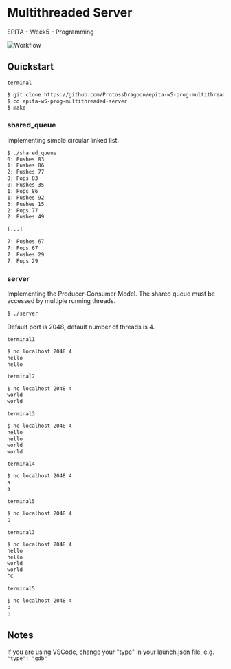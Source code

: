 # Multithreaded Server 

EPITA - Week5 - Programming

![Workflow](https://github.com/ProtossDragoon/epita-w5-prog-multithreaded-server/actions/workflows/master.yaml/badge.svg)

## Quickstart

`terminal`
```bash
$ git clone https://github.com/ProtossDragoon/epita-w5-prog-multithreaded-server.git
$ cd epita-w5-prog-multithreaded-server
$ make
```

### shared_queue

Implementing simple circular linked list.

```bash
$ ./shared_queue
0: Pushes 83
1: Pushes 86
2: Pushes 77
0: Pops 83
0: Pushes 35
1: Pops 86
1: Pushes 92
3: Pushes 15
2: Pops 77
2: Pushes 49

[...]

7: Pushes 67
7: Pops 67
7: Pushes 29
7: Pops 29
```

### server

Implementing the Producer-Consumer Model. The shared queue must be accessed by multiple running threads.

```bash
$ ./server
```

Default port is 2048, default number of threads is 4.

`terminal1`
```bash
$ nc localhost 2048 4
hello
hello
```

`terminal2`
```bash
$ nc localhost 2048 4
world
world
```

`terminal3`
```bash
$ nc localhost 2048 4
hello
hello
world
world
```

`terminal4`
```bash
$ nc localhost 2048 4
a
a
```

`terminal5`
```bash
$ nc localhost 2048 4
b
```

`terminal3`
```bash
$ nc localhost 2048 4
hello
hello
world
world
^C
```

`terminal5`
```bash
$ nc localhost 2048 4
b
b
```

## Notes

If you are using VSCode, change your "type" in your launch.json file, e.g. `"type": "gdb"`
